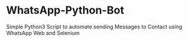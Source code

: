 # WhatsApp-Python-Bot
Simple Python3 Script to automate sending Messages to Contact using WhatsApp Web and Selenium
